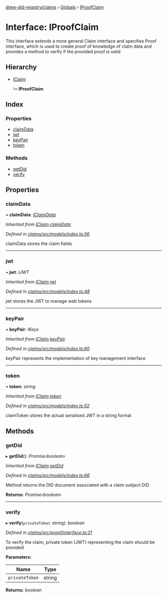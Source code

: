 [@ew-did-registry/claims](../README.md) › [Globals](../globals.md) › [IProofClaim](iproofclaim.md)

# Interface: IProofClaim

This interface extends a more general Claim interface
and specifies Proof interface, which is used to create
proof of knowledge of claim data and provides a method
to verify if the provided proof is valid

## Hierarchy

* [IClaim](iclaim.md)

  ↳ **IProofClaim**

## Index

### Properties

* [claimData](iproofclaim.md#claimdata)
* [jwt](iproofclaim.md#jwt)
* [keyPair](iproofclaim.md#keypair)
* [token](iproofclaim.md#token)

### Methods

* [getDid](iproofclaim.md#getdid)
* [verify](iproofclaim.md#verify)

## Properties

###  claimData

• **claimData**: *[IClaimData](iclaimdata.md)*

*Inherited from [IClaim](iclaim.md).[claimData](iclaim.md#claimdata)*

*Defined in [claims/src/models/index.ts:56](https://github.com/energywebfoundation/ew-did-registry/blob/d86fc0d/packages/claims/src/models/index.ts#L56)*

claimData stores the claim fields

___

###  jwt

• **jwt**: *IJWT*

*Inherited from [IClaim](iclaim.md).[jwt](iclaim.md#jwt)*

*Defined in [claims/src/models/index.ts:48](https://github.com/energywebfoundation/ew-did-registry/blob/d86fc0d/packages/claims/src/models/index.ts#L48)*

jwt stores the JWT to manage web tokens

___

###  keyPair

• **keyPair**: *IKeys*

*Inherited from [IClaim](iclaim.md).[keyPair](iclaim.md#keypair)*

*Defined in [claims/src/models/index.ts:60](https://github.com/energywebfoundation/ew-did-registry/blob/d86fc0d/packages/claims/src/models/index.ts#L60)*

keyPair represents the implementation of key management interface

___

###  token

• **token**: *string*

*Inherited from [IClaim](iclaim.md).[token](iclaim.md#token)*

*Defined in [claims/src/models/index.ts:52](https://github.com/energywebfoundation/ew-did-registry/blob/d86fc0d/packages/claims/src/models/index.ts#L52)*

claimToken stores the actual serialised JWT in a string format

## Methods

###  getDid

▸ **getDid**(): *Promise‹boolean›*

*Inherited from [IClaim](iclaim.md).[getDid](iclaim.md#getdid)*

*Defined in [claims/src/models/index.ts:66](https://github.com/energywebfoundation/ew-did-registry/blob/d86fc0d/packages/claims/src/models/index.ts#L66)*

Method returns the DID document associated with a claim subject DID

**Returns:** *Promise‹boolean›*

___

###  verify

▸ **verify**(`privateToken`: string): *boolean*

*Defined in [claims/src/proof/interface.ts:21](https://github.com/energywebfoundation/ew-did-registry/blob/d86fc0d/packages/claims/src/proof/interface.ts#L21)*

To verify the claim, private token (JWT) representing the claim should be provided

**Parameters:**

Name | Type |
------ | ------ |
`privateToken` | string |

**Returns:** *boolean*
